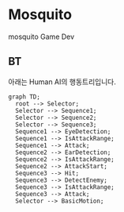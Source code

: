 # Mosquito
mosquito Game Dev


## BT
아래는 Human AI의 행동트리입니다.

```mermaid
graph TD;
  root --> Selector;
  Selector --> Sequence1;
  Selector --> Sequence2;
  Selector --> Sequence3;
  Sequence1 --> EyeDetection;
  Sequence1 --> IsAttackRange;
  Sequence1 --> Attack;
  Sequence2 --> EarDetection;
  Sequence2 --> IsAttackRange;
  Sequence2 --> AttackStart;
  Sequence3 --> Hit;
  Sequence3 --> DetectEnemy;
  Sequence3 --> IsAttackRange;
  Sequence3 --> Attack;
  Selector --> BasicMotion;
```
